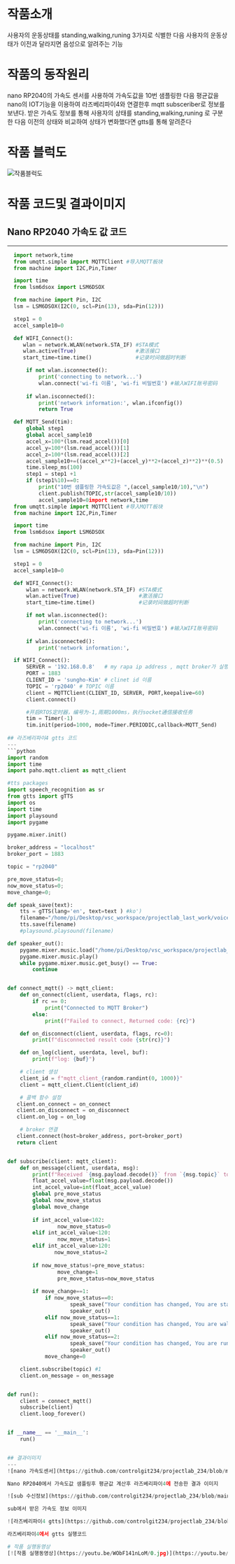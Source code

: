 # 작품소개
  사용자의 운동상태를 standing,walking,runing 3가지로 식별한 다음 사용자의 운동상태가 이전과 달라지면 음성으로 알려주는 기능 

# 작품의 동작원리
  nano RP2040의 가속도 센서를 사용하여 가속도값을 10번 샘플링한 다음 평균값을 nano의 IOT기능을 이용하여 라즈베리파이4와
  연결한후 mqtt subsceriber로 정보를 보낸다. 받은 가속도 정보를 통해 사용자의 상태를 standing,walking,runing 로 구분한 다음
  이전의 상태와 비교하여 상태가 변화했다면 gtts를 통해 알려준다

# 작품 블럭도
  ![작품블럭도](https://github.com/controlgit234/projectlab_234/blob/main/%EC%9E%91%ED%92%88%20%EB%B8%94%EB%9F%AD%EB%8F%84.PNG)
  
# 작품 코드및 결과이미지
  ## Nano RP2040 가속도 값 코드
  ---
  ```python
    import network,time
    from umqtt.simple import MQTTClient #导入MQTT板块
    from machine import I2C,Pin,Timer

    import time
    from lsm6dsox import LSM6DSOX

    from machine import Pin, I2C
    lsm = LSM6DSOX(I2C(0, scl=Pin(13), sda=Pin(12)))

    step1 = 0
    accel_sample10=0

    def WIFI_Connect():
       wlan = network.WLAN(network.STA_IF) #STA模式
       wlan.active(True)                   #激活接口
       start_time=time.time()              #记录时间做超时判断

        if not wlan.isconnected():
            print('connecting to network...')
            wlan.connect('wi-fi 이름', 'wi-fi 비밀번호') #输入WIFI账号密码
        
        if wlan.isconnected():
            print('network information:', wlan.ifconfig())
            return True    

    def MQTT_Send(tim):
        global step1
        global accel_sample10
        accel_x=100*(lsm.read_accel())[0]
        accel_y=100*(lsm.read_accel())[1]
        accel_z=100*(lsm.read_accel())[2]
        accel_sample10+=((accel_x**2)+(accel_y)**2+(accel_z)**2)**(0.5)
        time.sleep_ms(100)
        step1 = step1 +1
        if (step1%10)==0:
            print("10번 샘플링한 가속도값은 ",(accel_sample10/10),"\n")
            client.publish(TOPIC,str(accel_sample10/10))
            accel_sample10=0import network,time
    from umqtt.simple import MQTTClient #导入MQTT板块
    from machine import I2C,Pin,Timer

    import time
    from lsm6dsox import LSM6DSOX

    from machine import Pin, I2C
    lsm = LSM6DSOX(I2C(0, scl=Pin(13), sda=Pin(12)))

    step1 = 0
    accel_sample10=0

    def WIFI_Connect():
        wlan = network.WLAN(network.STA_IF) #STA模式
        wlan.active(True)                   #激活接口
        start_time=time.time()              #记录时间做超时判断

        if not wlan.isconnected():
            print('connecting to network...')
            wlan.connect('wi-fi 이름', 'wi-fi 비밀번호') #输入WIFI账号密码
        
        if wlan.isconnected():
            print('network information:', 

    if WIFI_Connect():
        SERVER = '192.168.0.8'   # my rapa ip address , mqtt broker가 실행되고 있음
        PORT = 1883
        CLIENT_ID = 'sungho-Kim' # clinet id 이름
        TOPIC = 'rp2040' # TOPIC 이름
        client = MQTTClient(CLIENT_ID, SERVER, PORT,keepalive=60)
        client.connect()

        #开启RTOS定时器，编号为-1,周期1000ms，执行socket通信接收任务
        tim = Timer(-1)
        tim.init(period=1000, mode=Timer.PERIODIC,callback=MQTT_Send)
        
## 라즈베리파이4 gtts 코드
---
```python
  import random
  import time
  import paho.mqtt.client as mqtt_client

  #tts packages
  import speech_recognition as sr 
  from gtts import gTTS 
  import os 
  import time 
  import playsound 
  import pygame

  pygame.mixer.init()

  broker_address = "localhost"
  broker_port = 1883

  topic = "rp2040"

  pre_move_status=0;
  now_move_status=0;
  move_change=0;

  def speak_save(text):
      tts = gTTS(lang='en', text=text ) #ko')
      filename="/home/pi/Desktop/vsc_workspace/projectlab_last_work/voice.mp3"#음성파일 경로
      tts.save(filename) 
      #playsound.playsound(filename) 

  def speaker_out():
      pygame.mixer.music.load("/home/pi/Desktop/vsc_workspace/projectlab_last_work/voice.mp3")#음성파일 경로
      pygame.mixer.music.play()
      while pygame.mixer.music.get_busy() == True:
          continue


  def connect_mqtt() -> mqtt_client:
      def on_connect(client, userdata, flags, rc):
          if rc == 0:
              print("Connected to MQTT Broker")
          else:
              print(f"Failed to connect, Returned code: {rc}")

      def on_disconnect(client, userdata, flags, rc=0):
          print(f"disconnected result code {str(rc)}")

      def on_log(client, userdata, level, buf):
          print(f"log: {buf}")

      # client 생성
      client_id = f"mqtt_client_{random.randint(0, 1000)}"
      client = mqtt_client.Client(client_id)

      # 콜백 함수 설정
     client.on_connect = on_connect
     client.on_disconnect = on_disconnect
     client.on_log = on_log

      # broker 연결
     client.connect(host=broker_address, port=broker_port)
     return client


  def subscribe(client: mqtt_client):
      def on_message(client, userdata, msg):
          print(f"Received `{msg.payload.decode()}` from `{msg.topic}` topic")
          float_accel_value=float(msg.payload.decode())
          int_accel_value=int(float_accel_value)
          global pre_move_status
          global now_move_status
          global move_change
            
          if int_accel_value<102:
                  now_move_status=0
          elif int_accel_value<120:
                  now_move_status=1
          elif int_accel_value>120:
                 now_move_status=2
            
          if now_move_status!=pre_move_status:
                  move_change=1
                  pre_move_status=now_move_status
                
          if move_change==1:
              if now_move_status==0:
                      speak_save("Your condition has changed, You are standing now.")
                      speaker_out()
              elif now_move_status==1:
                      speak_save("Your condition has changed, You are walking now.")
                      speaker_out()
              elif now_move_status==2:
                      speak_save("Your condition has changed, You are running now.")
                      speaker_out()
              move_change=0

      client.subscribe(topic) #1
      client.on_message = on_message


  def run():
      client = connect_mqtt()
      subscribe(client)
      client.loop_forever()


  if __name__ == '__main__':
      run()


## 결과이미지
---
  ![nano 가속도센서](https://github.com/controlgit234/projectlab_234/blob/main/%EA%B0%80%EC%86%8D%EB%8F%84%EC%84%BC%EC%84%9C%20%ED%8F%89%EA%B7%A0%EA%B0%92%20%EA%B2%B0%EA%B3%BC%EC%9D%B4%EB%AF%B8%EC%A7%80.PNG)
  
  Nano RP2040에서 가속도값 샘플링후 평균값 계산후 라즈베리파이4에 전송한 결과 이미지
  
  ![sub 수신정보](https://github.com/controlgit234/projectlab_234/blob/main/sub%20%EC%97%90%EC%84%9C%20%EB%B0%9B%EC%9D%80%20%EA%B0%80%EC%86%8D%EB%8F%84%EC%A0%95%EB%B3%B4.PNG)
  
  sub에서 받은 가속도 정보 이미지
  
  ![라즈베리파이4 gtts](https://github.com/controlgit234/projectlab_234/blob/main/%EA%B0%80%EC%86%8D%EB%8F%84_gtts_%EC%86%8C%EC%8A%A4%EC%BD%94%EB%93%9C.PNG)
  
  라즈베리파이4에서 gtts 실행코드
  
# 작품 실행동영상
[![작품 실행동영상](https://youtu.be/WObF141nLoM/0.jpg)](https://youtu.be/WObF141nLoM)

